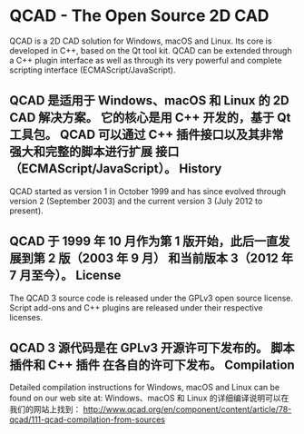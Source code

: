 QCAD - The Open Source 2D CAD
=============================

QCAD is a 2D CAD solution for Windows, macOS and Linux. Its core is developed in C++, based on the Qt tool kit.
QCAD can be extended through a C++ plugin interface as well as through its very powerful and complete scripting 
interface (ECMAScript/JavaScript).

QCAD 是适用于 Windows、macOS 和 Linux 的 2D CAD 解决方案。 它的核心是用 C++ 开发的，基于 Qt 工具包。
QCAD 可以通过 C++ 插件接口以及其非常强大和完整的脚本进行扩展
接口（ECMAScript/JavaScript）。
History
-------
QCAD started as version 1 in October 1999 and has since evolved through version 2 (September 2003) 
and the current version 3 (July 2012 to present).

QCAD 于 1999 年 10 月作为第 1 版开始，此后一直发展到第 2 版（2003 年 9 月）
和当前版本 3（2012 年 7 月至今）。
License
-------
The QCAD 3 source code is released under the GPLv3 open source license. Script add-ons and C++ plugins 
are released under their respective licenses.

QCAD 3 源代码是在 GPLv3 开源许可下发布的。 脚本插件和 C++ 插件
在各自的许可下发布。
Compilation
-----------
Detailed compilation instructions for Windows, macOS and Linux can be found on our web site at:
Windows、macOS 和 Linux 的详细编译说明可以在我们的网站上找到：
http://www.qcad.org/en/component/content/article/78-qcad/111-qcad-compilation-from-sources
